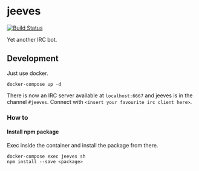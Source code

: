 # jeeves

[![Build Status](https://travis-ci.org/hashmaths/jeeves.svg?branch=master)](https://travis-ci.org/hashmaths/jeeves)

Yet another IRC bot.

## Development

Just use docker.

    docker-compose up -d

There is now an IRC server available at `localhost:6667` and jeeves is in the channel `#jeeves`. Connect with `<insert your favourite irc client here>`.

### How to

#### Install npm package

Exec inside the container and install the package from there.

    docker-compose exec jeeves sh
    npm install --save <package>
